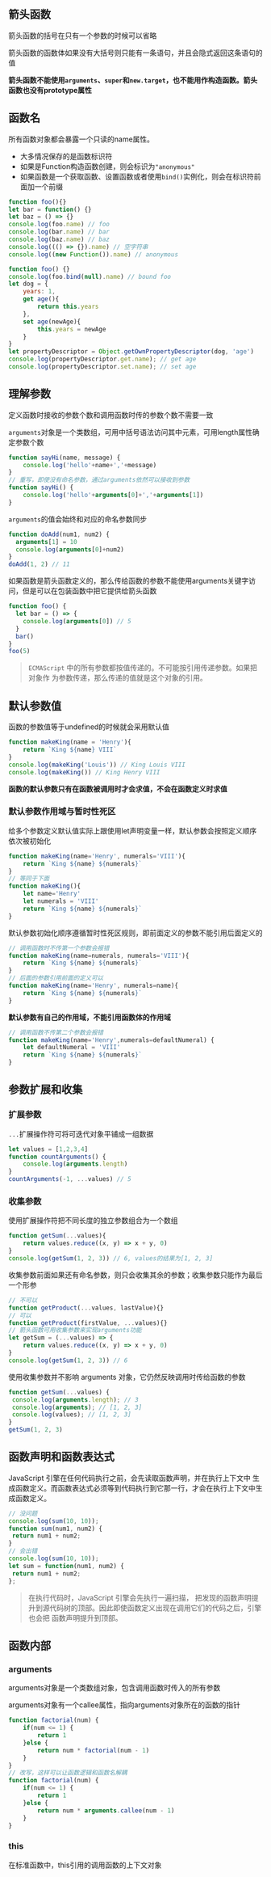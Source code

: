 ## 箭头函数

箭头函数的括号在只有一个参数的时候可以省略

箭头函数的函数体如果没有大括号则只能有一条语句，并且会隐式返回这条语句的值

**箭头函数不能使用`arguments`、`super`和`new.target`，也不能用作构造函数。箭头函数也没有prototype属性**

## 函数名

所有函数对象都会暴露一个只读的name属性。

- 大多情况保存的是函数标识符
- 如果是Function构造函数创建，则会标识为`"anonymous"`
- 如果函数是一个获取函数、设置函数或者使用`bind()`实例化，则会在标识符前面加一个前缀

```js
function foo(){}
let bar = function() {}
let baz = () => {}
console.log(foo.name) // foo
console.log(bar.name) // bar
console.log(baz.name) // baz
console.log((() => {}).name) // 空字符串
console.log((new Function()).name) // anonymous

function foo() {}
console.log(foo.bind(null).name) // bound foo
let dog = {
	years: 1,
	get age(){
		return this.years
	},
	set age(newAge){
		this.years = newAge
	}
}
let propertyDescriptor = Object.getOwnPropertyDescriptor(dog, 'age')
console.log(propertyDescriptor.get.name); // get age 
console.log(propertyDescriptor.set.name); // set age
```

## 理解参数

定义函数时接收的参数个数和调用函数时传的参数个数不需要一致

`arguments`对象是一个类数组，可用中括号语法访问其中元素，可用length属性确定参数个数

```js
function sayHi(name, message) {
	console.log('hello'+name+','+message)
}
// 重写，即使没有命名参数，通过arguments依然可以接收到参数
function sayHi() {
	console.log('hello'+arguments[0]+','+arguments[1])
}
```

`arguments`的值会始终和对应的命名参数同步

```js
function doAdd(num1, num2) {
  arguments[1] = 10
  console.log(arguments[0]+num2)
}
doAdd(1, 2) // 11
```

如果函数是箭头函数定义的，那么传给函数的参数不能使用arguments关键字访问，但是可以在包装函数中把它提供给箭头函数

```js
function foo() {
  let bar = () => {
    console.log(arguments[0]) // 5
  }
  bar()
}
foo(5)
```

>  `ECMAScript` 中的所有参数都按值传递的。不可能按引用传递参数。如果把对象作 为参数传递，那么传递的值就是这个对象的引用。

## 默认参数值

函数的参数值等于undefined的时候就会采用默认值

```js
function makeKing(name = 'Henry'){
	return `King ${name} VIII`
}
console.log(makeKing('Louis')) // King Louis VIII
console.log(makeKing()) // King Henry VIII
```

**函数的默认参数只有在函数被调用时才会求值，不会在函数定义时求值**

### 默认参数作用域与暂时性死区

给多个参数定义默认值实际上跟使用let声明变量一样，默认参数会按照定义顺序依次被初始化

```js
function makeKing(name='Henry', numerals='VIII'){
	return `King ${name} ${numerals}`
}
// 等同于下面
function makeKing(){
    let name='Henry'
    let numerals = 'VIII'
    return `King ${name} ${numerals}`
}
```

默认参数初始化顺序遵循暂时性死区规则，即前面定义的参数不能引用后面定义的

```js
// 调用函数时不传第一个参数会报错
function makeKing(name=numerals, numerals='VIII'){
	return `King ${name} ${numerals}`
}
// 后面的参数引用前面的定义可以
function makeKing(name='Henry', numerals=name){
	return `King ${name} ${numerals}`
}
```

**默认参数有自己的作用域，不能引用函数体的作用域**

```js
// 调用函数不传第二个参数会报错
function makeKing(name='Henry',numerals=defaultNumeral) {
	let defaultNumeral = 'VIII'
	return `King ${name} ${numerals}`
}
```

## 参数扩展和收集

### 扩展参数

`...`扩展操作符可将可迭代对象平铺成一组数据

```js
let values = [1,2,3,4]
function countArguments() {
	console.log(arguments.length)
}
countArguments(-1, ...values) // 5
```

### 收集参数

使用扩展操作符把不同长度的独立参数组合为一个数组

```js
function getSum(...values){
	return values.reduce((x, y) => x + y, 0)
}
console.log(getSum(1, 2, 3)) // 6, values的结果为[1, 2, 3]
```

收集参数前面如果还有命名参数，则只会收集其余的参数；收集参数只能作为最后一个形参

```js
// 不可以
function getProduct(...values, lastValue){}
// 可以
function getProduct(firstValue, ...values){}
// 箭头函数可用收集参数来实现arguments功能
let getSum = (...values) => {
    return values.reduce((x, y) => x + y, 0)
}
console.log(getSum(1, 2, 3)) // 6
```

使用收集参数并不影响 arguments 对象，它仍然反映调用时传给函数的参数

```js
function getSum(...values) { 
 console.log(arguments.length); // 3 
 console.log(arguments); // [1, 2, 3] 
 console.log(values); // [1, 2, 3] 
} 
getSum(1, 2, 3)
```

## 函数声明和函数表达式

JavaScript 引擎在任何代码执行之前，会先读取函数声明，并在执行上下文中 生成函数定义。而函数表达式必须等到代码执行到它那一行，才会在执行上下文中生成函数定义。

```js
// 没问题 
console.log(sum(10, 10)); 
function sum(num1, num2) { 
 return num1 + num2; 
} 
// 会出错
console.log(sum(10, 10)); 
let sum = function(num1, num2) { 
 return num1 + num2; 
}; 
```

> 在执行代码时，JavaScript 引擎会先执行一遍扫描， 把发现的函数声明提升到源代码树的顶部。因此即使函数定义出现在调用它们的代码之后，引擎也会把 函数声明提升到顶部。

## 函数内部

### arguments

arguments对象是一个类数组对象，包含调用函数时传入的所有参数

arguments对象有一个callee属性，指向arguments对象所在的函数的指针

```js
function factorial(num) {
	if(num <= 1) {
		return 1
	}else {
		return num * factorial(num - 1)
	}
}
// 改写，这样可以让函数逻辑和函数名解耦
function factorial(num) {
	if(num <= 1) {
		return 1
	}else {
		return num * arguments.callee(num - 1)
	}
}
```

### this

在标准函数中，this引用的调用函数的上下文对象

